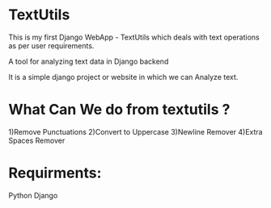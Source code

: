 # TextUtils
This is my first Django WebApp - TextUtils which deals with text operations as per user requirements.

A tool for analyzing text data in Django backend

It is a simple django project or website in which we can Analyze text.

# What Can We do from textutils ?

1)Remove Punctuations
2)Convert to Uppercase
3)Newline Remover
4)Extra Spaces Remover


# Requirments:

Python
Django
